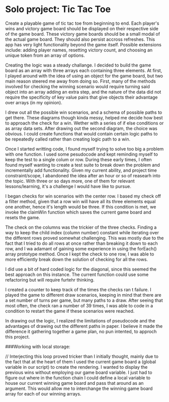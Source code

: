 # Solo project: Tic Tac Toe

Create a playable game of tic tac toe from beginning to end. Each player's wins and victory game board should be displayed on their respective side of the game board. These victory game boards should be a small modal of the actual game board. They should also persist accross refreshes. 
This app has very light functionality beyond the game itself. Possible extensions include: adding player names, resetting victory count, and choosing an unique token from an array of options.  


Creating the logic was a steady challange. I decided to build the game board as an array with three arrays each containing three elements. At first, I played around with the idea of using an object for the game board, but two main reason steered me away from doing so. First, many of the methods involved for checking the winning scenario would require turning said object into an array adding an extra step, and the nature of the data did not require the specificity of key value pairs that give objects their advantage over arrays (in my opinion).  

I drew out all the possible win scenarios, and a schema of possible paths to get there. These diagrams though kinda messy, helped me decide how best to approach the check for a win. Wether with a series of if else conditions or as array data sets. After drawing out the second diagram, the choice was obvious. I could create functions that would contain certain logic paths to be repeatedly called rather than creating logic path to a win.
  
Once I started writting code, I found myself trying to solve too big a problem with one function. I used some pesudocode and kept reminding myself to keep the test to a single colum or row. During these early times, I often found myself wanting to create a test suite to break down the problem and incrementally add functionality. Given my current ability, and project time constraint/scope, I abandoned the idea after an hour or so of reasearh into the topic. With three or so days more, one of them for relevant lessons/learning, it's a challenge I would have like to pursue. 

I began checks for win scenarios with the center row. I based my check off a filter method, given that a row win will have all its three elements equal one another, hence it's length would be three. If this condition is met, we invoke the claimWin function which saves the current game board and resets the game. 

The check on the columns was the trickier of the three checks. Finding a way to keep the child index (column number) constant while iterating over the different rows proved somewhat challenging. This was mostly due to the fact that I tried to do all rows at once rather than breaking it down to each row, and I wa adamant of gaining some experience in using the forEach() array prototype method. Once I kept the check to one row, I was able to more efficiently break down the solution of checking for all the rows. 

I did use a bit of hard coded logic for the diagonal, since this seemed the best approach on this instance. The current function could use some refactoring but will require furtehr thinking. 

I created a counter to keep track of the times the checks ran t failure. I played the game to different draw scenarios, keeping in mind that there are a set number of turns per game, but many paths to a draw. After seeing that most often, the check ran a number of 39 times, I was able to code in a condition to restart the game if these scenarios were reached. 

In drawing out the logic, I realized the limitations of pseudocode and the advantages of drawing out the different paths in paper. I believe it made the difference it gathering together a game plan, no pun intented, to approch this project. 

###Working with local storage:

// Interjecting this loop proved tricker than I initially thought, mainly due to the fact that at the heart of them I used the current game board a (global variable in our script) to create the rendering. I wanted to display the previous wins without employing our game board variable. I just had to figure out where in the function chain I could define a local variable to house our current winning game board and pass that around as an argument. This would allow me to interchange the winning game board array for each of our winning arrays.  
